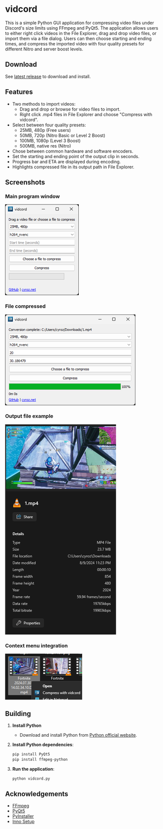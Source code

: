 # vidcord

This is a simple Python GUI application for compressing video files under Discord's size limits using FFmpeg and PyQt5. The application allows users to either right click videos in the File Explorer, drag and drop video files, or import them via a file dialog. Users can then choose starting and ending times, and compress the imported video with four quality presets for different Nitro and server boost levels.

## Download

See [latest release](https://github.com/cyroz1/vidcord/releases/latest) to download and install.

## Features

- Two methods to import videos:
  - Drag and drop or browse for video files to import.
  - Right click .mp4 files in File Explorer and choose "Compress with vidcord".
- Select between four quality presets:
  - 25MB, 480p (Free users)
  - 50MB, 720p (Nitro Basic or Level 2 Boost)
  - 100MB, 1080p (Level 3 Boost)
  - 500MB, native res (Nitro)
- Chose between common hardware and software encoders.
- Set the starting and ending point of the output clip in seconds.
- Progress bar and ETA are displayed during encoding.
- Highlights compressed file in its output path in File Explorer.

## Screenshots

### Main program window

![Main program window](screenshots/main%20window.png)
### File compressed

![File imported](screenshots/compressed.png)
### Output file example

![Output file example](screenshots/output%20file%20example.png)
### Context menu integration

![Context menu integration](screenshots/context.png)

## Building

1. **Install Python**
   - Download and install Python from [Python official website](https://www.python.org/downloads/).

2. **Install Python dependencies**:
   ```sh
   pip install PyQt5
   pip install ffmpeg-python
   ```

3. **Run the application**:
   ```sh
   python vidcord.py
   ```

## Acknowledgements

- [FFmpeg](https://ffmpeg.org/)
- [PyQt5](https://pypi.org/project/PyQt5/)
- [PyInstaller](https://www.pyinstaller.org/)
- [Inno Setup](https://jrsoftware.org/isinfo.php)
